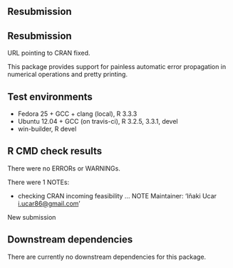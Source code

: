 ## Resubmission

## Resubmission

URL pointing to CRAN fixed.

This package provides support for painless automatic error propagation in numerical operations and pretty printing.

## Test environments

* Fedora 25 + GCC + clang (local), R 3.3.3
* Ubuntu 12.04 + GCC (on travis-ci), R 3.2.5, 3.3.1, devel
* win-builder, R devel

## R CMD check results

There were no ERRORs or WARNINGs.

There were 1 NOTEs:

* checking CRAN incoming feasibility ... NOTE
Maintainer: ‘Iñaki Ucar <i.ucar86@gmail.com>’

New submission

## Downstream dependencies

There are currently no downstream dependencies for this package.
